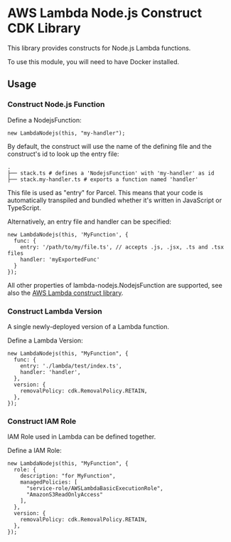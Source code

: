 # AWS Lambda Node.js Construct CDK Library

This library provides constructs for Node.js Lambda functions.

To use this module, you will need to have Docker installed.

## Usage

### Construct Node.js Function

Define a NodejsFunction:
```
new LambdaNodejs(this, "my-handler");
```

By default, the construct will use the name of the defining file and the construct's id to look up the entry file:
```
.
├── stack.ts # defines a 'NodejsFunction' with 'my-handler' as id
├── stack.my-handler.ts # exports a function named 'handler'
```
This file is used as "entry" for Parcel. This means that your code is automatically transpiled and bundled whether it's written in JavaScript or TypeScript.

Alternatively, an entry file and handler can be specified:
```
new LambdaNodejs(this, 'MyFunction', {
  func: {
    entry: '/path/to/my/file.ts', // accepts .js, .jsx, .ts and .tsx files
    handler: 'myExportedFunc'
  }
});
```

All other properties of lambda-nodejs.NodejsFunction are supported, see also the [AWS Lambda construct library](https://docs.aws.amazon.com/cdk/api/latest/docs/@aws-cdk_aws-lambda-nodejs.NodejsFunction.html).

### Construct Lambda Version

A single newly-deployed version of a Lambda function.

Define a Lambda Version:
```
new LambdaNodejs(this, "MyFunction", {
  func: {
    entry: './lambda/test/index.ts',
    handler: 'handler',
  },
  version: {
    removalPolicy: cdk.RemovalPolicy.RETAIN,
  },
});

```

### Construct IAM Role

IAM Role used in Lambda can be defined together.

Define a IAM Role:
```
new LambdaNodejs(this, "MyFunction", {
  role: {
    description: "for MyFunction",
    managedPolicies: [
      "service-role/AWSLambdaBasicExecutionRole",
      "AmazonS3ReadOnlyAccess"
    ],
  },
  version: {
    removalPolicy: cdk.RemovalPolicy.RETAIN,
  },
});
```
